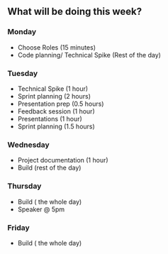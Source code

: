 ## What will be doing this week?

### Monday

- Choose Roles (15 minutes)
- Code planning/ Technical Spike (Rest of the day)

### Tuesday

- Technical Spike (1 hour)
- Sprint planning (2 hours)
- Presentation prep (0.5 hours)
- Feedback session (1 hour)
- Presentations (1 hour)
- Sprint planning (1.5 hours)

### Wednesday

- Project documentation (1 hour)
- Build (rest of the day)

### Thursday

- Build ( the whole day)
- Speaker @ 5pm

### Friday

- Build ( the whole day)
